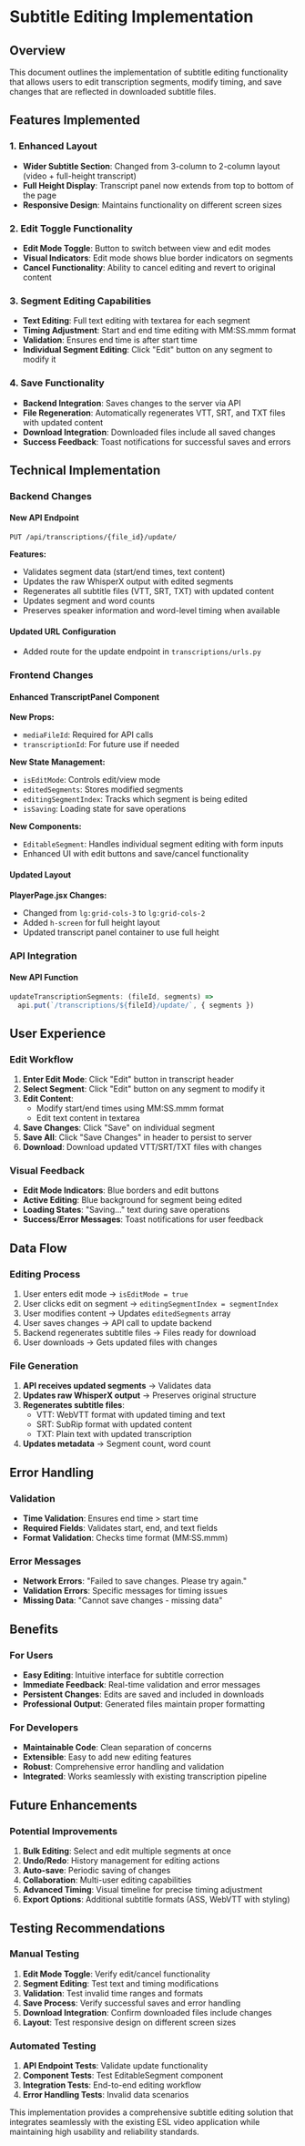 # Subtitle Editing Implementation

## Overview

This document outlines the implementation of subtitle editing functionality that allows users to edit transcription segments, modify timing, and save changes that are reflected in downloaded subtitle files.

## Features Implemented

### 1. **Enhanced Layout**
- **Wider Subtitle Section**: Changed from 3-column to 2-column layout (video + full-height transcript)
- **Full Height Display**: Transcript panel now extends from top to bottom of the page
- **Responsive Design**: Maintains functionality on different screen sizes

### 2. **Edit Toggle Functionality**
- **Edit Mode Toggle**: Button to switch between view and edit modes
- **Visual Indicators**: Edit mode shows blue border indicators on segments
- **Cancel Functionality**: Ability to cancel editing and revert to original content

### 3. **Segment Editing Capabilities**
- **Text Editing**: Full text editing with textarea for each segment
- **Timing Adjustment**: Start and end time editing with MM:SS.mmm format
- **Validation**: Ensures end time is after start time
- **Individual Segment Editing**: Click "Edit" button on any segment to modify it

### 4. **Save Functionality**
- **Backend Integration**: Saves changes to the server via API
- **File Regeneration**: Automatically regenerates VTT, SRT, and TXT files with updated content
- **Download Integration**: Downloaded files include all saved changes
- **Success Feedback**: Toast notifications for successful saves and errors

## Technical Implementation

### Backend Changes

#### New API Endpoint
```
PUT /api/transcriptions/{file_id}/update/
```

**Features:**
- Validates segment data (start/end times, text content)
- Updates the raw WhisperX output with edited segments
- Regenerates all subtitle files (VTT, SRT, TXT) with updated content
- Updates segment and word counts
- Preserves speaker information and word-level timing when available

#### Updated URL Configuration
- Added route for the update endpoint in `transcriptions/urls.py`

### Frontend Changes

#### Enhanced TranscriptPanel Component
**New Props:**
- `mediaFileId`: Required for API calls
- `transcriptionId`: For future use if needed

**New State Management:**
- `isEditMode`: Controls edit/view mode
- `editedSegments`: Stores modified segments
- `editingSegmentIndex`: Tracks which segment is being edited
- `isSaving`: Loading state for save operations

**New Components:**
- `EditableSegment`: Handles individual segment editing with form inputs
- Enhanced UI with edit buttons and save/cancel functionality

#### Updated Layout
**PlayerPage.jsx Changes:**
- Changed from `lg:grid-cols-3` to `lg:grid-cols-2`
- Added `h-screen` for full height layout
- Updated transcript panel container to use full height

### API Integration

#### New API Function
```javascript
updateTranscriptionSegments: (fileId, segments) => 
  api.put(`/transcriptions/${fileId}/update/`, { segments })
```

## User Experience

### Edit Workflow
1. **Enter Edit Mode**: Click "Edit" button in transcript header
2. **Select Segment**: Click "Edit" button on any segment to modify it
3. **Edit Content**: 
   - Modify start/end times using MM:SS.mmm format
   - Edit text content in textarea
4. **Save Changes**: Click "Save" on individual segment
5. **Save All**: Click "Save Changes" in header to persist to server
6. **Download**: Download updated VTT/SRT/TXT files with changes

### Visual Feedback
- **Edit Mode Indicators**: Blue borders and edit buttons
- **Active Editing**: Blue background for segment being edited
- **Loading States**: "Saving..." text during save operations
- **Success/Error Messages**: Toast notifications for user feedback

## Data Flow

### Editing Process
1. User enters edit mode → `isEditMode = true`
2. User clicks edit on segment → `editingSegmentIndex = segmentIndex`
3. User modifies content → Updates `editedSegments` array
4. User saves changes → API call to update backend
5. Backend regenerates subtitle files → Files ready for download
6. User downloads → Gets updated files with changes

### File Generation
1. **API receives updated segments** → Validates data
2. **Updates raw WhisperX output** → Preserves original structure
3. **Regenerates subtitle files**:
   - VTT: WebVTT format with updated timing and text
   - SRT: SubRip format with updated content
   - TXT: Plain text with updated transcription
4. **Updates metadata** → Segment count, word count

## Error Handling

### Validation
- **Time Validation**: Ensures end time > start time
- **Required Fields**: Validates start, end, and text fields
- **Format Validation**: Checks time format (MM:SS.mmm)

### Error Messages
- **Network Errors**: "Failed to save changes. Please try again."
- **Validation Errors**: Specific messages for timing issues
- **Missing Data**: "Cannot save changes - missing data"

## Benefits

### For Users
- **Easy Editing**: Intuitive interface for subtitle correction
- **Immediate Feedback**: Real-time validation and error messages
- **Persistent Changes**: Edits are saved and included in downloads
- **Professional Output**: Generated files maintain proper formatting

### For Developers
- **Maintainable Code**: Clean separation of concerns
- **Extensible**: Easy to add new editing features
- **Robust**: Comprehensive error handling and validation
- **Integrated**: Works seamlessly with existing transcription pipeline

## Future Enhancements

### Potential Improvements
1. **Bulk Editing**: Select and edit multiple segments at once
2. **Undo/Redo**: History management for editing actions
3. **Auto-save**: Periodic saving of changes
4. **Collaboration**: Multi-user editing capabilities
5. **Advanced Timing**: Visual timeline for precise timing adjustment
6. **Export Options**: Additional subtitle formats (ASS, WebVTT with styling)

## Testing Recommendations

### Manual Testing
1. **Edit Mode Toggle**: Verify edit/cancel functionality
2. **Segment Editing**: Test text and timing modifications
3. **Validation**: Test invalid time ranges and formats
4. **Save Process**: Verify successful saves and error handling
5. **Download Integration**: Confirm downloaded files include changes
6. **Layout**: Test responsive design on different screen sizes

### Automated Testing
1. **API Endpoint Tests**: Validate update functionality
2. **Component Tests**: Test EditableSegment component
3. **Integration Tests**: End-to-end editing workflow
4. **Error Handling Tests**: Invalid data scenarios

This implementation provides a comprehensive subtitle editing solution that integrates seamlessly with the existing ESL video application while maintaining high usability and reliability standards.

